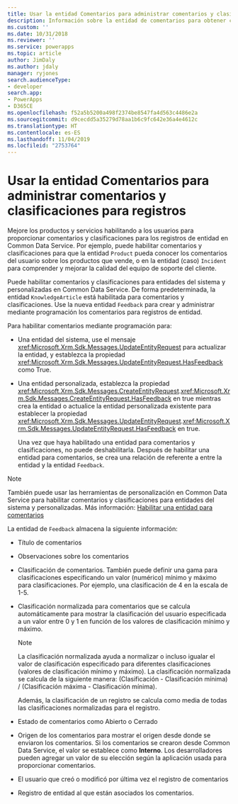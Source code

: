 ```yaml
---
title: Usar la entidad Comentarios para administrar comentarios y clasificaciones para registros (Common Data Service) | Microsoft Docs
description: Información sobre la entidad de comentarios para obtener comentarios y calificaciones para los registros.
ms.custom: ''
ms.date: 10/31/2018
ms.reviewer: ''
ms.service: powerapps
ms.topic: article
author: JimDaly
ms.author: jdaly
manager: ryjones
search.audienceType:
- developer
search.app:
- PowerApps
- D365CE
ms.openlocfilehash: f52a5b5200a498f2374be8547fa4d563c4486e2a
ms.sourcegitcommit: d9cecdd5a35279d78aa1b6c9fc642e36a4e4612c
ms.translationtype: HT
ms.contentlocale: es-ES
ms.lasthandoff: 11/04/2019
ms.locfileid: "2753764"
---
```

# <a name="use-the-feedback-entity-to-manage-feedback-and-ratings-for-records"></a>Usar la entidad Comentarios para administrar comentarios y clasificaciones para registros

Mejore los productos y servicios habilitando a los usuarios para proporcionar comentarios y clasificaciones para los registros de entidad en Common Data Service. Por ejemplo, puede habilitar comentarios y clasificaciones para que la entidad `Product` pueda conocer los comentarios del usuario sobre los productos que vende, o en la entidad (caso) `Incident` para comprender y mejorar la calidad del equipo de soporte del cliente.  
  
 Puede habilitar comentarios y clasificaciones para entidades del sistema y personalizadas en Common Data Service. De forma predeterminada, la entidad `KnowledgeArticle` está habilitada para comentarios y clasificaciones. Use la nueva entidad `Feedback` para crear y administrar mediante programación los comentarios para registros de entidad.  
  
 Para habilitar comentarios mediante programación para:  
  
- Una entidad del sistema, use el mensaje <xref:Microsoft.Xrm.Sdk.Messages.UpdateEntityRequest> para actualizar la entidad, y establezca la propiedad <xref:Microsoft.Xrm.Sdk.Messages.UpdateEntityRequest.HasFeedback> como True.  
  
- Una entidad personalizada, establezca la propiedad <xref:Microsoft.Xrm.Sdk.Messages.CreateEntityRequest>.<xref:Microsoft.Xrm.Sdk.Messages.CreateEntityRequest.HasFeedback> en true mientras crea la entidad o actualice la entidad personalizada existente para establecer la propiedad <xref:Microsoft.Xrm.Sdk.Messages.UpdateEntityRequest>.<xref:Microsoft.Xrm.Sdk.Messages.UpdateEntityRequest.HasFeedback> en true.  
  
  Una vez que haya habilitado una entidad para comentarios y clasificaciones, no puede deshabilitarla. Después de habilitar una entidad para comentarios, se crea una relación de referente a entre la entidad y la entidad `Feedback`.  
  
> [!NOTE]
>  También puede usar las herramientas de personalización en Common Data Service para habilitar comentarios y clasificaciones para entidades del sistema y personalizadas. Más información: [Habilitar una entidad para comentarios](https://go.microsoft.com/fwlink/p/?LinkId=785436)  
  
 La entidad de `Feedback` almacena la siguiente información:  
  
- Título de comentarios  
  
- Observaciones sobre los comentarios  
  
- Clasificación de comentarios. También puede definir una gama para clasificaciones especificando un valor (numérico) mínimo y máximo para clasificaciones. Por ejemplo, una clasificación de 4 en la escala de 1-5.  
  
- Clasificación normalizada para comentarios que se calcula automáticamente para mostrar la clasificación del usuario especificada a un valor entre 0 y 1 en función de los valores de clasificación mínimo y máximo.  
  
  > [!NOTE]
  >  La clasificación normalizada ayuda a normalizar o incluso igualar el valor de clasificación especificado para diferentes clasificaciones (valores de clasificación mínimo y máximo). La clasificación normalizada se calcula de la siguiente manera: (Clasificación - Clasificación mínima) / (Clasificación máxima - Clasificación mínima).  
  >   
  >  Además, la clasificación de un registro se calcula como media de todas las clasificaciones normalizadas para el registro.  
  
- Estado de comentarios como Abierto o Cerrado  
  
- Origen de los comentarios para mostrar el origen desde donde se enviaron los comentarios. Si los comentarios se crearon desde Common Data Service, el valor se establece como **Interno**. Los desarrolladores pueden agregar un valor de su elección según la aplicación usada para proporcionar comentarios.  
  
- El usuario que creó o modificó por última vez el registro de comentarios  
  
- Registro de entidad al que están asociados los comentarios.  
  